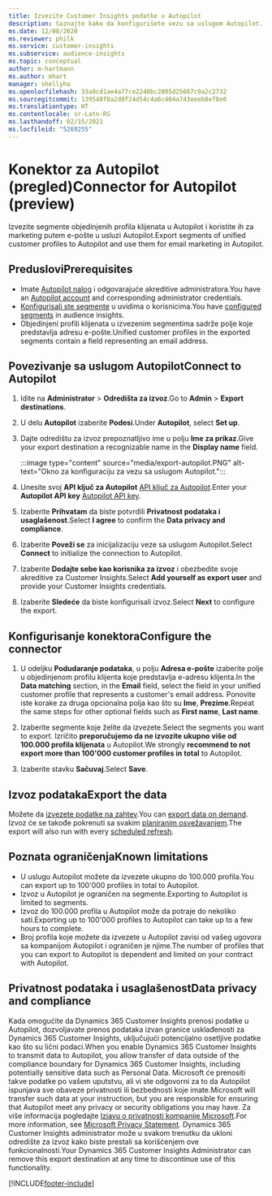 ```yaml
---
title: Izvezite Customer Insights podatke u Autopilot
description: Saznajte kako da konfigurišete vezu sa uslugom Autopilot.
ms.date: 12/08/2020
ms.reviewer: philk
ms.service: customer-insights
ms.subservice: audience-insights
ms.topic: conceptual
author: m-hartmann
ms.author: mhart
manager: shellyha
ms.openlocfilehash: 33a8cd1ae4a77ce2248bc2805d25687c9a2c2732
ms.sourcegitcommit: 139548f8a2d0f24d54c4a6c404a743eeeb8ef8e0
ms.translationtype: HT
ms.contentlocale: sr-Latn-RS
ms.lasthandoff: 02/15/2021
ms.locfileid: "5269255"
---
```

# <a name="connector-for-autopilot-preview"></a><span data-ttu-id="c0898-103">Konektor za Autopilot (pregled)</span><span class="sxs-lookup"><span data-stu-id="c0898-103">Connector for Autopilot (preview)</span></span>

<span data-ttu-id="c0898-104">Izvezite segmente objedinjenih profila klijenata u Autopilot i koristite ih za marketing putem e-pošte u usluzi Autopilot.</span><span class="sxs-lookup"><span data-stu-id="c0898-104">Export segments of unified customer profiles to Autopilot and use them for email marketing in Autopilot.</span></span> 

## <a name="prerequisites"></a><span data-ttu-id="c0898-105">Preduslovi</span><span class="sxs-lookup"><span data-stu-id="c0898-105">Prerequisites</span></span>

-   <span data-ttu-id="c0898-106">Imate [Autopilot nalog](https://www.autopilothq.com/) i odgovarajuće akreditive administratora.</span><span class="sxs-lookup"><span data-stu-id="c0898-106">You have an [Autopilot account](https://www.autopilothq.com/) and corresponding administrator credentials.</span></span>
-   <span data-ttu-id="c0898-107">[Konfigurisali ste segmente](segments.md) u uvidima o korisnicima.</span><span class="sxs-lookup"><span data-stu-id="c0898-107">You have [configured segments](segments.md) in audience insights.</span></span>
-   <span data-ttu-id="c0898-108">Objedinjeni profili klijenata u izvezenim segmentima sadrže polje koje predstavlja adresu e-pošte.</span><span class="sxs-lookup"><span data-stu-id="c0898-108">Unified customer profiles in the exported segments contain a field representing an email address.</span></span>

## <a name="connect-to-autopilot"></a><span data-ttu-id="c0898-109">Povezivanje sa uslugom Autopilot</span><span class="sxs-lookup"><span data-stu-id="c0898-109">Connect to Autopilot</span></span>

1. <span data-ttu-id="c0898-110">Idite na **Administrator** > **Odredišta za izvoz**.</span><span class="sxs-lookup"><span data-stu-id="c0898-110">Go to **Admin** > **Export destinations**.</span></span>

1. <span data-ttu-id="c0898-111">U delu **Autopilot** izaberite **Podesi**.</span><span class="sxs-lookup"><span data-stu-id="c0898-111">Under **Autopilot**, select **Set up**.</span></span>

1. <span data-ttu-id="c0898-112">Dajte odredištu za izvoz prepoznatljivo ime u polju **Ime za prikaz**.</span><span class="sxs-lookup"><span data-stu-id="c0898-112">Give your export destination a recognizable name in the **Display name** field.</span></span>

   :::image type="content" source="media/export-autopilot.PNG" alt-text="Okno za konfiguraciju za vezu sa uslugom Autopilot.":::

1. <span data-ttu-id="c0898-114">Unesite svoj **API ključ za Autopilot** [API ključ za Autopilot](https://autopilot.docs.apiary.io/#).</span><span class="sxs-lookup"><span data-stu-id="c0898-114">Enter your **Autopilot API key** [Autopilot API key](https://autopilot.docs.apiary.io/#).</span></span>

1. <span data-ttu-id="c0898-115">Izaberite **Prihvatam** da biste potvrdili **Privatnost podataka i usaglašenost**.</span><span class="sxs-lookup"><span data-stu-id="c0898-115">Select **I agree** to confirm the **Data privacy and compliance**.</span></span>

1. <span data-ttu-id="c0898-116">Izaberite **Poveži se** za inicijalizaciju veze sa uslugom Autopilot.</span><span class="sxs-lookup"><span data-stu-id="c0898-116">Select **Connect** to initialize the connection to Autopilot.</span></span>

1. <span data-ttu-id="c0898-117">Izaberite **Dodajte sebe kao korisnika za izvoz** i obezbedite svoje akreditive za Customer Insights.</span><span class="sxs-lookup"><span data-stu-id="c0898-117">Select **Add yourself as export user** and provide your Customer Insights credentials.</span></span>

1. <span data-ttu-id="c0898-118">Izaberite **Sledeće** da biste konfigurisali izvoz.</span><span class="sxs-lookup"><span data-stu-id="c0898-118">Select **Next** to configure the export.</span></span>

## <a name="configure-the-connector"></a><span data-ttu-id="c0898-119">Konfigurisanje konektora</span><span class="sxs-lookup"><span data-stu-id="c0898-119">Configure the connector</span></span>

1. <span data-ttu-id="c0898-120">U odeljku **Podudaranje podataka**, u polju **Adresa e-pošte** izaberite polje u objedinjenom profilu klijenta koje predstavlja e-adresu klijenta.</span><span class="sxs-lookup"><span data-stu-id="c0898-120">In the **Data matching** section, in the **Email** field, select the field in your unified customer profile that represents a customer's email address.</span></span> <span data-ttu-id="c0898-121">Ponovite iste korake za druga opcionalna polja kao što su **Ime**, **Prezime**.</span><span class="sxs-lookup"><span data-stu-id="c0898-121">Repeat the same steps for other optional fields such as **First name**, **Last name**.</span></span>

1. <span data-ttu-id="c0898-122">Izaberite segmente koje želite da izvezete.</span><span class="sxs-lookup"><span data-stu-id="c0898-122">Select the segments you want to export.</span></span> <span data-ttu-id="c0898-123">Izričito **preporučujemo da ne izvozite ukupno više od 100.000 profila klijenata** u Autopilot.</span><span class="sxs-lookup"><span data-stu-id="c0898-123">We strongly **recommend to not export more than 100'000 customer profiles in total** to Autopilot.</span></span> 

1. <span data-ttu-id="c0898-124">Izaberite stavku **Sačuvaj**.</span><span class="sxs-lookup"><span data-stu-id="c0898-124">Select **Save**.</span></span>

## <a name="export-the-data"></a><span data-ttu-id="c0898-125">Izvoz podataka</span><span class="sxs-lookup"><span data-stu-id="c0898-125">Export the data</span></span>

<span data-ttu-id="c0898-126">Možete da [izvezete podatke na zahtev](export-destinations.md).</span><span class="sxs-lookup"><span data-stu-id="c0898-126">You can [export data on demand](export-destinations.md).</span></span> <span data-ttu-id="c0898-127">Izvoz će se takođe pokrenuti sa svakim [planiranim osvežavanjem](system.md#schedule-tab).</span><span class="sxs-lookup"><span data-stu-id="c0898-127">The export will also run with every [scheduled refresh](system.md#schedule-tab).</span></span>

## <a name="known-limitations"></a><span data-ttu-id="c0898-128">Poznata ograničenja</span><span class="sxs-lookup"><span data-stu-id="c0898-128">Known limitations</span></span>

- <span data-ttu-id="c0898-129">U uslugu Autopilot možete da izvezete ukupno do 100.000 profila.</span><span class="sxs-lookup"><span data-stu-id="c0898-129">You can export up to 100'000 profiles in total to Autopilot.</span></span>
- <span data-ttu-id="c0898-130">Izvoz u Autopilot je ograničen na segmente.</span><span class="sxs-lookup"><span data-stu-id="c0898-130">Exporting to Autopilot is limited to segments.</span></span>
- <span data-ttu-id="c0898-131">Izvoz do 100.000 profila u Autopilot može da potraje do nekoliko sati.</span><span class="sxs-lookup"><span data-stu-id="c0898-131">Exporting up to 100'000 profiles to Autopilot can take up to a few hours to complete.</span></span> 
- <span data-ttu-id="c0898-132">Broj profila koje možete da izvezete u Autopilot zavisi od vašeg ugovora sa kompanijom Autopilot i ograničen je njime.</span><span class="sxs-lookup"><span data-stu-id="c0898-132">The number of profiles that you can export to Autopilot is dependent and limited on your contract with Autopilot.</span></span>

## <a name="data-privacy-and-compliance"></a><span data-ttu-id="c0898-133">Privatnost podataka i usaglašenost</span><span class="sxs-lookup"><span data-stu-id="c0898-133">Data privacy and compliance</span></span>

<span data-ttu-id="c0898-134">Kada omogućite da Dynamics 365 Customer Insights prenosi podatke u Autopilot, dozvoljavate prenos podataka izvan granice usklađenosti za Dynamics 365 Customer Insights, uključujući potencijalno osetljive podatke kao što su lični podaci.</span><span class="sxs-lookup"><span data-stu-id="c0898-134">When you enable Dynamics 365 Customer Insights to transmit data to Autopilot, you allow transfer of data outside of the compliance boundary for Dynamics 365 Customer Insights, including potentially sensitive data such as Personal Data.</span></span> <span data-ttu-id="c0898-135">Microsoft će prenositi takve podatke po vašem uputstvu, ali vi ste odgovorni za to da Autopilot ispunjava sve obaveze privatnosti ili bezbednosti koje imate.</span><span class="sxs-lookup"><span data-stu-id="c0898-135">Microsoft will transfer such data at your instruction, but you are responsible for ensuring that Autopilot meet any privacy or security obligations you may have.</span></span> <span data-ttu-id="c0898-136">Za više informacija pogledajte [Izjavu o privatnosti kompanije Microsoft](https://go.microsoft.com/fwlink/?linkid=396732).</span><span class="sxs-lookup"><span data-stu-id="c0898-136">For more information, see [Microsoft Privacy Statement](https://go.microsoft.com/fwlink/?linkid=396732).</span></span>
<span data-ttu-id="c0898-137">Dynamics 365 Customer Insights administrator može u svakom trenutku da ukloni odredište za izvoz kako biste prestali sa korišćenjem ove funkcionalnosti.</span><span class="sxs-lookup"><span data-stu-id="c0898-137">Your Dynamics 365 Customer Insights Administrator can remove this export destination at any time to discontinue use of this functionality.</span></span>


[!INCLUDE[footer-include](../includes/footer-banner.md)]
